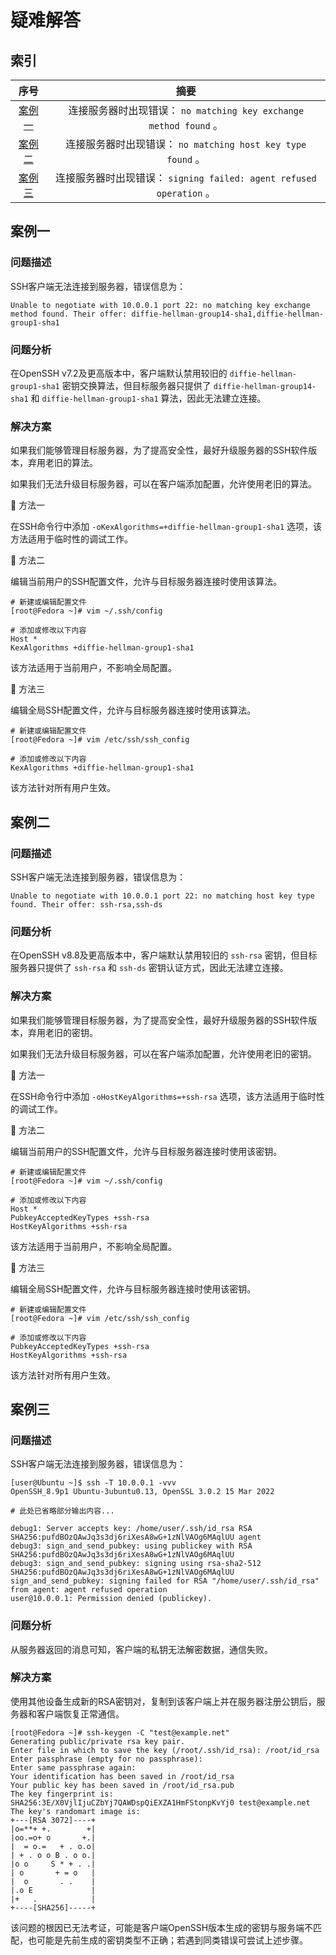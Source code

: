 <!-- TODO -->

# 疑难解答
## 索引

<div align="center">

|       序号        |                                摘要                                 |
| :---------------: | :-----------------------------------------------------------------: |
| [案例一](#案例一) |  连接服务器时出现错误： `no matching key exchange method found` 。  |
| [案例二](#案例二) |     连接服务器时出现错误： `no matching host key type found` 。     |
| [案例三](#案例三) | 连接服务器时出现错误： `signing failed: agent refused operation` 。 |

</div>

## 案例一
### 问题描述
SSH客户端无法连接到服务器，错误信息为：

```text
Unable to negotiate with 10.0.0.1 port 22: no matching key exchange method found. Their offer: diffie-hellman-group14-sha1,diffie-hellman-group1-sha1
```

### 问题分析
在OpenSSH v7.2及更高版本中，客户端默认禁用较旧的 `diffie-hellman-group1-sha1` 密钥交换算法，但目标服务器只提供了 `diffie-hellman-group14-sha1` 和 `diffie-hellman-group1-sha1` 算法，因此无法建立连接。

### 解决方案
如果我们能够管理目标服务器，为了提高安全性，最好升级服务器的SSH软件版本，弃用老旧的算法。

如果我们无法升级目标服务器，可以在客户端添加配置，允许使用老旧的算法。

🔷 方法一

在SSH命令行中添加 `-oKexAlgorithms=+diffie-hellman-group1-sha1` 选项，该方法适用于临时性的调试工作。

🔷 方法二

编辑当前用户的SSH配置文件，允许与目标服务器连接时使用该算法。

```text
# 新建或编辑配置文件
[root@Fedora ~]# vim ~/.ssh/config

# 添加或修改以下内容
Host *
KexAlgorithms +diffie-hellman-group1-sha1
```

该方法适用于当前用户，不影响全局配置。

🔷 方法三

编辑全局SSH配置文件，允许与目标服务器连接时使用该算法。

```text
# 新建或编辑配置文件
[root@Fedora ~]# vim /etc/ssh/ssh_config

# 添加或修改以下内容
KexAlgorithms +diffie-hellman-group1-sha1
```

该方法针对所有用户生效。

## 案例二
### 问题描述
SSH客户端无法连接到服务器，错误信息为：

```text
Unable to negotiate with 10.0.0.1 port 22: no matching host key type found. Their offer: ssh-rsa,ssh-ds
```

### 问题分析
在OpenSSH v8.8及更高版本中，客户端默认禁用较旧的 `ssh-rsa` 密钥，但目标服务器只提供了 `ssh-rsa` 和 `ssh-ds` 密钥认证方式，因此无法建立连接。

### 解决方案
如果我们能够管理目标服务器，为了提高安全性，最好升级服务器的SSH软件版本，弃用老旧的密钥。

如果我们无法升级目标服务器，可以在客户端添加配置，允许使用老旧的密钥。

🔷 方法一

在SSH命令行中添加 `-oHostKeyAlgorithms=+ssh-rsa` 选项，该方法适用于临时性的调试工作。

🔷 方法二

编辑当前用户的SSH配置文件，允许与目标服务器连接时使用该密钥。

```text
# 新建或编辑配置文件
[root@Fedora ~]# vim ~/.ssh/config

# 添加或修改以下内容
Host *
PubkeyAcceptedKeyTypes +ssh-rsa
HostKeyAlgorithms +ssh-rsa
```

该方法适用于当前用户，不影响全局配置。

🔷 方法三

编辑全局SSH配置文件，允许与目标服务器连接时使用该密钥。

```text
# 新建或编辑配置文件
[root@Fedora ~]# vim /etc/ssh/ssh_config

# 添加或修改以下内容
PubkeyAcceptedKeyTypes +ssh-rsa
HostKeyAlgorithms +ssh-rsa
```

该方法针对所有用户生效。

## 案例三
### 问题描述
SSH客户端无法连接到服务器，错误信息为：

```text
[user@Ubuntu ~]$ ssh -T 10.0.0.1 -vvv
OpenSSH_8.9p1 Ubuntu-3ubuntu0.13, OpenSSL 3.0.2 15 Mar 2022

# 此处已省略部分输出内容...

debug1: Server accepts key: /home/user/.ssh/id_rsa RSA SHA256:pufdBOzQAwJq3s3dj6riXesA8wG+1zNlVAOg6MAqlUU agent
debug3: sign_and_send_pubkey: using publickey with RSA SHA256:pufdBOzQAwJq3s3dj6riXesA8wG+1zNlVAOg6MAqlUU
debug3: sign_and_send_pubkey: signing using rsa-sha2-512 SHA256:pufdBOzQAwJq3s3dj6riXesA8wG+1zNlVAOg6MAqlUU
sign_and_send_pubkey: signing failed for RSA "/home/user/.ssh/id_rsa" from agent: agent refused operation
user@10.0.0.1: Permission denied (publickey).
```

### 问题分析
从服务器返回的消息可知，客户端的私钥无法解密数据，通信失败。

### 解决方案
使用其他设备生成新的RSA密钥对，复制到该客户端上并在服务器注册公钥后，服务器和客户端恢复正常通信。

```text
[root@Fedora ~]# ssh-keygen -C "test@example.net"
Generating public/private rsa key pair.
Enter file in which to save the key (/root/.ssh/id_rsa): /root/id_rsa
Enter passphrase (empty for no passphrase): 
Enter same passphrase again: 
Your identification has been saved in /root/id_rsa
Your public key has been saved in /root/id_rsa.pub
The key fingerprint is:
SHA256:3E/X0VjlIjuCZbYj7QAWDspQiEXZA1HmFStonpKvYj0 test@example.net
The key's randomart image is:
+---[RSA 3072]----+
|o=**+ +.        +|
|oo.=o+ o       +.|
|  = o.=   + . o.o|
| + . o o B . o o.|
|o o     S * + . .|
| o       + = o   |
|  o       . .    |
|.o E             |
|+   .            |
+----[SHA256]-----+
```

该问题的根因已无法考证，可能是客户端OpenSSH版本生成的密钥与服务端不匹配，也可能是先前生成的密钥类型不正确；若遇到同类错误可尝试上述步骤。
